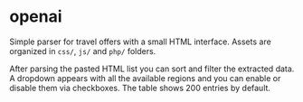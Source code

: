 # openai

Simple parser for travel offers with a small HTML interface. Assets are organized in `css/`, `js/` and `php/` folders.

After parsing the pasted HTML list you can sort and filter the extracted data. A dropdown appears with all the available regions and you can enable or disable them via checkboxes. The table shows 200 entries by default.
